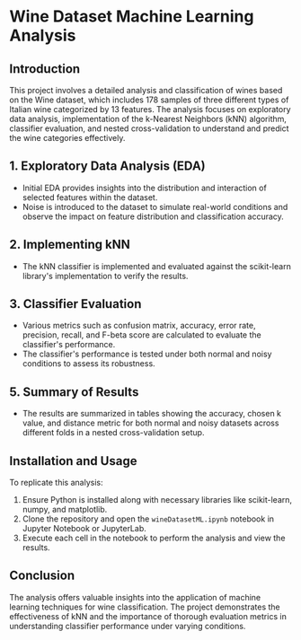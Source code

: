 
# Wine Dataset Machine Learning Analysis

## Introduction
This project involves a detailed analysis and classification of wines based on the Wine dataset, which includes 178 samples of three different types of Italian wine categorized by 13 features. The analysis focuses on exploratory data analysis, implementation of the k-Nearest Neighbors (kNN) algorithm, classifier evaluation, and nested cross-validation to understand and predict the wine categories effectively.

## 1. Exploratory Data Analysis (EDA)
- Initial EDA provides insights into the distribution and interaction of selected features within the dataset.
- Noise is introduced to the dataset to simulate real-world conditions and observe the impact on feature distribution and classification accuracy.

## 2. Implementing kNN
- The kNN classifier is implemented and evaluated against the scikit-learn library's implementation to verify the results.

## 3. Classifier Evaluation
- Various metrics such as confusion matrix, accuracy, error rate, precision, recall, and F-beta score are calculated to evaluate the classifier's performance.
- The classifier's performance is tested under both normal and noisy conditions to assess its robustness.

## 5. Summary of Results
- The results are summarized in tables showing the accuracy, chosen k value, and distance metric for both normal and noisy datasets across different folds in a nested cross-validation setup.

## Installation and Usage
To replicate this analysis:
1. Ensure Python is installed along with necessary libraries like scikit-learn, numpy, and matplotlib.
2. Clone the repository and open the `wineDatasetML.ipynb` notebook in Jupyter Notebook or JupyterLab.
3. Execute each cell in the notebook to perform the analysis and view the results.

## Conclusion
The analysis offers valuable insights into the application of machine learning techniques for wine classification. The project demonstrates the effectiveness of kNN and the importance of thorough evaluation metrics in understanding classifier performance under varying conditions.
